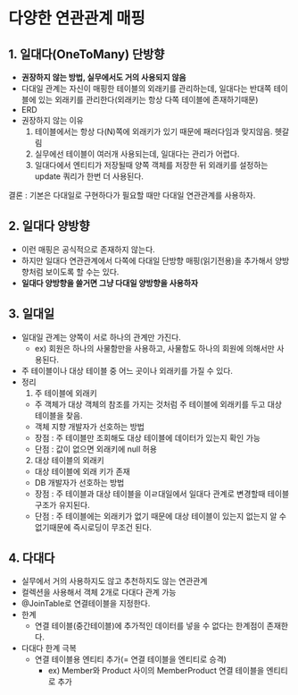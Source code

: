 # 다양한 연관관계 매핑

## 1. 일대다(OneToMany) 단방향
- **권장하지 않는 방법, 실무에서도 거의 사용되지 않음**
- 다대일 관계는 자신이 매핑한 테이블의 외래키를 관리하는데, 일대다는 반대쪽 테이블에 있는 외래키를 관리한다(외래키는 항상 다쪽 테이블에 존재하기때문) 
- ERD
- 권장하지 않는 이유
  1. 테이블에서는 항상 다(N)쪽에 외래키가 있기 때문에 패러다임과 맞지않음. 헷갈림
  2. 실무에선 테이블이 여러개 사용되는데, 일대다는 관리가 어렵다.
  3. 일대다에서 엔티티가 저장될때 양쪽 객체를 저장한 뒤 외래키를 설정하는 update 쿼리가 한번 더 사용된다.

결론 : 기본은 다대일로 구현하다가 필요할 때만 다대일 연관관계를 사용하자.

## 2. 일대다 양방향
- 이런 매핑은 공식적으로 존재하지 않는다.
- 하지만 일대다 연관관계에서 다쪽에 다대일 단방향 매핑(읽기전용)을 추가해서 양방향처럼 보이도록 할 수는 있다.
- **일대다 양방향을 쓸거면 그냥 다대일 양방향을 사용하자**

## 3. 일대일
- 일대일 관계는 양쪽이 서로 하나의 관계만 가진다. 
  - ex) 회원은 하나의 사물함만을 사용하고, 사물함도 하나의 회원에 의해서만 사용된다.
- 주 테이블이나 대상 테이블 중 어느 곳이나 외래키를 가질 수 있다.
- 정리
  1. 주 테이블에 외래키
    - 주 객체가 대상 객체의 참조를 가지는 것처럼 주 테이블에 외래키를 두고 대상 테이블을 찾음.
    - 객체 지향 개발자가 선호하는 방법
    - 장점 : 주 테이블만 조회해도 대상 테이블에 데이터가 있는지 확인 가능
    - 단점 : 값이 없으면 외래키에 null 허용
  2. 대상 테이블의 외래키
    - 대상 테이블에 외래 키가 존재
    - DB 개발자가 선호하는 방법
    - 장점 : 주 테이블과 대상 테이블을 이ㄹ대일에서 일대다 관계로 변경할때 테이블 구조가 유지된다.
    - 단점 : 주 테이블에는 외래키가 없기 때문에 대상 테이블이 있는지 없는지 알 수 없기때문에 즉시로딩이 무조건 된다.

## 4. 다대다
- 실무에서 거의 사용하지도 않고 추천하지도 않는 연관관계
- 컬렉션을 사용해서 객체 2개로 다대다 관계 가능
- @JoinTable로 연결테이블을 지정한다.
- 한계
  - 연결 테이블(중간테이블)에 추가적인 데이터를 넣을 수 없다는 한계점이 존재한다.
- 다대다 한계 극복
  - 연결 테이블용 엔티티 추가(= 연결 테이블을 엔티티로 승격)
    - ex) Member와 Product 사이의 MemberProduct 연결 테이블을 엔티티로 추가


    
    
